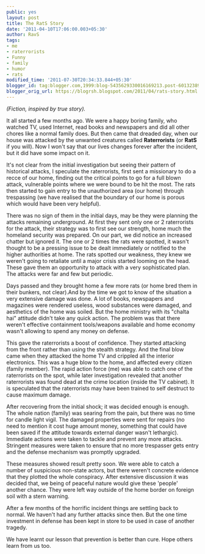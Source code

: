 ```yaml
---
public: yes
layout: post
title: The RatS Story
date: '2011-04-10T17:06:00.003+05:30'
author: RavS
tags:
- me
- raterrorists
- Funny
- family
- humor
- rats
modified_time: '2011-07-30T20:34:33.844+05:30'
blogger_id: tag:blogger.com,1999:blog-5435629330016169213.post-6013238910766458351
blogger_orig_url: https://blogrsh.blogspot.com/2011/04/rats-story.html
---
```


_(Fiction, inspired by true story)._

It all started a few months ago. We were a happy boring family, who watched TV, used Internet, read books and newspapers and did all other chores like a normal family does. But then came that dreaded day, when our house was attacked by the unwanted creatures called **Raterrorists** (or **RatS** if you will). Now I won't say that our lives changes forever after the incident, but it did have some impact on it.

It's not clear from the initial investigation but seeing their pattern of historical attacks, I speculate the raterrorists, first sent a missionary to do a recce of our home, finding out the critical points to go for a full blown attack, vulnerable points where we were bound to be hit the most. The rats then started to gain entry to the unauthorized area (our home) through trespassing (we have realised that the boundary of our home is porous which would have been very helpful).

There was no sign of them in the initial days, may be they were planning the attacks remaining underground. At first they sent only one or 2 raterrorists for the attack, their strategy was to first see our strength, home much the homeland security was prepared. On our part, we did notice an increased chatter but ignored it. The one or 2 times the rats were spotted, it wasn't thought to be a pressing issue to be dealt immediately or notified to the higher authorities at home. The rats spotted our weakness, they knew we weren't going to retaliate until a major crisis started looming on the head. These gave them an opportunity to attack with a very sophisticated plan. The attacks were far and few but periodic. 

Days passed and they brought home a few more rats (or home bred them in their bunkers, not clear).And by the time we got to know of the situation a very extensive damage was done. A lot of books, newspapers and magazines were rendered useless, wood substances were damaged, and aesthetics of the home was soiled. But the home ministry with its "chalta hai" attitude didn't take any quick action. The problem was that there weren't effective containment tools/weapons available and home economy wasn't allowing to spend any money on defense.

This gave the raterrorists a boost of confidence. They started attacking from the front rather than using the stealth strategy. And the final blow came when they attacked the home TV and crippled all the interior electronics. This was a huge blow to the home, and affected every citizen (family member). The rapid action force (me) was able to catch one of the raterrorists on the spot, while later investigation revealed that another raterrorists was found dead at the crime location (inside the TV cabinet). It is speculated that the raterrorists may have been trained to self destruct to cause maximum damage.

After recovering from the initial shock; it was decided enough is enough. The whole nation (family) was searing from the pain, but there was no time for candle light vigil. The damaged properties were sent for repairs (no need to mention it cost huge amount money, something that could have been saved if the attitude towards external danger wasn't lethargic). Immediate actions were taken to tackle and prevent any more attacks. Stringent measures were taken to ensure that no more trespasser gets entry and the defense mechanism was promptly upgraded. 

These measures showed result pretty soon. We were able to catch a number of suspicious non-state actors, but there weren't concrete evidence that they plotted the whole conspiracy. After extensive discussion it was decided that, we being of peaceful nature would give these 'people' another chance. They were left way outside of the home border on foreign soil with a stern warning.

After a few months of the horrific incident things are settling back to normal. We haven't had any further attacks since then. But the one time investment in defense has been kept in store to be used in case of another tragedy.

We have learnt our lesson that prevention is better than cure. Hope others learn from us too.